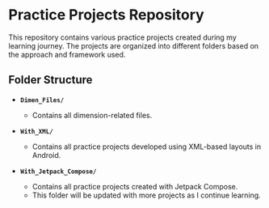 # Practice Projects Repository

This repository contains various practice projects created during my learning journey. The projects are organized into different folders based on the approach and framework used.

## Folder Structure

- **`Dimen_Files/`**
  - Contains all dimension-related files.

- **`With_XML/`**
  - Contains all practice projects developed using XML-based layouts in Android.

- **`With_Jetpack_Compose/`**
  - Contains all practice projects created with Jetpack Compose.
  - This folder will be updated with more projects as I continue learning.
